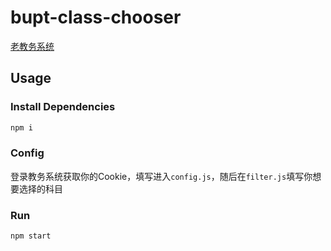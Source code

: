 # bupt-class-chooser
[老教务系统](https://github.com/linyinfeng/bupt-class-chooser)
## Usage
### Install Dependencies
```bash
npm i
```
### Config
登录教务系统获取你的Cookie，填写进入`config.js`，随后在`filter.js`填写你想要选择的科目
### Run
```bash
npm start
```